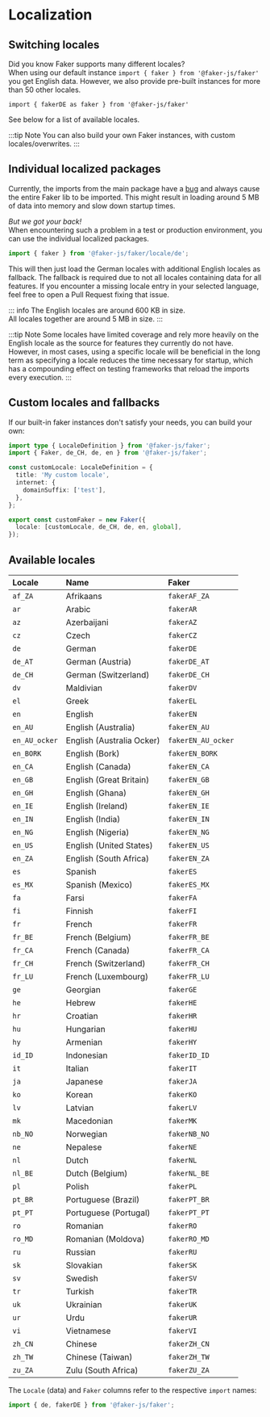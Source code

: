 # Localization

## Switching locales

Did you know Faker supports many different locales?  
When using our default instance `import { faker } from '@faker-js/faker'` you get English data.
However, we also provide pre-built instances for more than 50 other locales.

`import { fakerDE as faker } from '@faker-js/faker'`

See below for a list of available locales.

:::tip Note
You can also build your own Faker instances, with custom locales/overwrites.
:::

## Individual localized packages

Currently, the imports from the main package have a [bug](https://github.com/faker-js/faker/issues/1791) and always cause the entire Faker lib to be imported.
This might result in loading around 5 MB of data into memory and slow down startup times.

_But we got your back!_  
When encountering such a problem in a test or production environment, you can use the individual localized packages.

```ts
import { faker } from '@faker-js/faker/locale/de';
```

This will then just load the German locales with additional English locales as fallback. The fallback is required due to not all locales containing data for all features. If you encounter a missing locale entry in your selected language, feel free to open a Pull Request fixing that issue.

::: info
The English locales are around 600 KB in size.  
All locales together are around 5 MB in size.
:::

:::tip Note
Some locales have limited coverage and rely more heavily on the English locale as the source for features they currently do not have.
However, in most cases, using a specific locale will be beneficial in the long term as specifying a locale reduces the time necessary for startup, which has a compounding effect on testing frameworks that reload the imports every execution.
:::

## Custom locales and fallbacks

If our built-in faker instances don't satisfy your needs, you can build your own:

```ts
import type { LocaleDefinition } from '@faker-js/faker';
import { Faker, de_CH, de, en } from '@faker-js/faker';

const customLocale: LocaleDefinition = {
  title: 'My custom locale',
  internet: {
    domainSuffix: ['test'],
  },
};

export const customFaker = new Faker({
  locale: [customLocale, de_CH, de, en, global],
});
```

## Available locales

<!-- LOCALES-AUTO-GENERATED-START -->

<!-- Run 'pnpm run generate:locales' to update. -->

| Locale          | Name                      | Faker              |
|:----------------|:--------------------------|:-------------------|
| `af_ZA`         | Afrikaans                 | `fakerAF_ZA`       |
| `ar`            | Arabic                    | `fakerAR`          |
| `az`            | Azerbaijani               | `fakerAZ`          |
| `cz`            | Czech                     | `fakerCZ`          |
| `de`            | German                    | `fakerDE`          |
| `de_AT`         | German (Austria)          | `fakerDE_AT`       |
| `de_CH`         | German (Switzerland)      | `fakerDE_CH`       |
| `dv`            | Maldivian                 | `fakerDV`          |
| `el`            | Greek                     | `fakerEL`          |
| `en`            | English                   | `fakerEN`          |
| `en_AU`         | English (Australia)       | `fakerEN_AU`       |
| `en_AU_ocker`   | English (Australia Ocker) | `fakerEN_AU_ocker` |
| `en_BORK`       | English (Bork)            | `fakerEN_BORK`     |
| `en_CA`         | English (Canada)          | `fakerEN_CA`       |
| `en_GB`         | English (Great Britain)   | `fakerEN_GB`       |
| `en_GH`         | English (Ghana)           | `fakerEN_GH`       |
| `en_IE`         | English (Ireland)         | `fakerEN_IE`       |
| `en_IN`         | English (India)           | `fakerEN_IN`       |
| `en_NG`         | English (Nigeria)         | `fakerEN_NG`       |
| `en_US`         | English (United States)   | `fakerEN_US`       |
| `en_ZA`         | English (South Africa)    | `fakerEN_ZA`       |
| `es`            | Spanish                   | `fakerES`          |
| `es_MX`         | Spanish (Mexico)          | `fakerES_MX`       |
| `fa`            | Farsi                     | `fakerFA`          |
| `fi`            | Finnish                   | `fakerFI`          |
| `fr`            | French                    | `fakerFR`          |
| `fr_BE`         | French (Belgium)          | `fakerFR_BE`       |
| `fr_CA`         | French (Canada)           | `fakerFR_CA`       |
| `fr_CH`         | French (Switzerland)      | `fakerFR_CH`       |
| `fr_LU`         | French (Luxembourg)       | `fakerFR_LU`       |
| `ge`            | Georgian                  | `fakerGE`          |
| `he`            | Hebrew                    | `fakerHE`          |
| `hr`            | Croatian                  | `fakerHR`          |
| `hu`            | Hungarian                 | `fakerHU`          |
| `hy`            | Armenian                  | `fakerHY`          |
| `id_ID`         | Indonesian                | `fakerID_ID`       |
| `it`            | Italian                   | `fakerIT`          |
| `ja`            | Japanese                  | `fakerJA`          |
| `ko`            | Korean                    | `fakerKO`          |
| `lv`            | Latvian                   | `fakerLV`          |
| `mk`            | Macedonian                | `fakerMK`          |
| `nb_NO`         | Norwegian                 | `fakerNB_NO`       |
| `ne`            | Nepalese                  | `fakerNE`          |
| `nl`            | Dutch                     | `fakerNL`          |
| `nl_BE`         | Dutch (Belgium)           | `fakerNL_BE`       |
| `pl`            | Polish                    | `fakerPL`          |
| `pt_BR`         | Portuguese (Brazil)       | `fakerPT_BR`       |
| `pt_PT`         | Portuguese (Portugal)     | `fakerPT_PT`       |
| `ro`            | Romanian                  | `fakerRO`          |
| `ro_MD`         | Romanian (Moldova)        | `fakerRO_MD`       |
| `ru`            | Russian                   | `fakerRU`          |
| `sk`            | Slovakian                 | `fakerSK`          |
| `sv`            | Swedish                   | `fakerSV`          |
| `tr`            | Turkish                   | `fakerTR`          |
| `uk`            | Ukrainian                 | `fakerUK`          |
| `ur`            | Urdu                      | `fakerUR`          |
| `vi`            | Vietnamese                | `fakerVI`          |
| `zh_CN`         | Chinese                   | `fakerZH_CN`       |
| `zh_TW`         | Chinese (Taiwan)          | `fakerZH_TW`       |
| `zu_ZA`         | Zulu (South Africa)       | `fakerZU_ZA`       |

<!-- LOCALES-AUTO-GENERATED-END -->

The `Locale` (data) and `Faker` columns refer to the respective `import` names:

```ts
import { de, fakerDE } from '@faker-js/faker';
```
